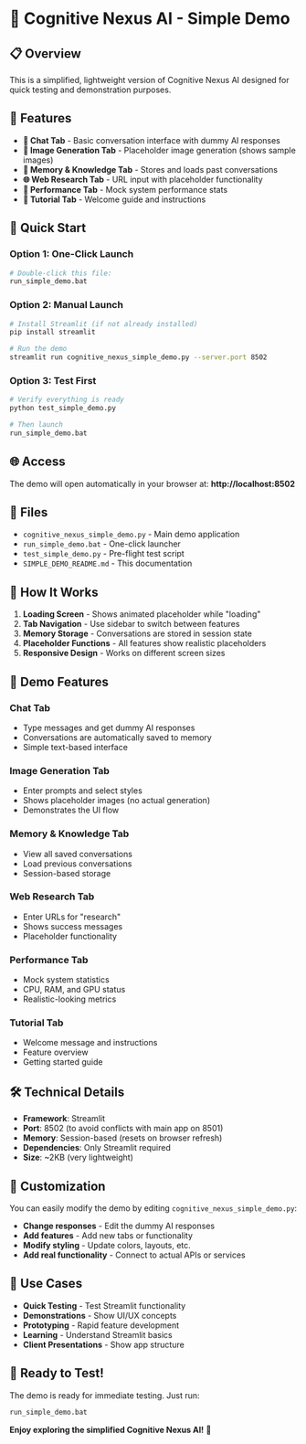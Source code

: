 # 🚀 Cognitive Nexus AI - Simple Demo

## 📋 **Overview**

This is a simplified, lightweight version of Cognitive Nexus AI designed for quick testing and demonstration purposes.

## 🎯 **Features**

- **💬 Chat Tab** - Basic conversation interface with dummy AI responses
- **🎨 Image Generation Tab** - Placeholder image generation (shows sample images)
- **🧠 Memory & Knowledge Tab** - Stores and loads past conversations
- **🌐 Web Research Tab** - URL input with placeholder functionality  
- **🚀 Performance Tab** - Mock system performance stats
- **📖 Tutorial Tab** - Welcome guide and instructions

## 🚀 **Quick Start**

### **Option 1: One-Click Launch**
```bash
# Double-click this file:
run_simple_demo.bat
```

### **Option 2: Manual Launch**
```bash
# Install Streamlit (if not already installed)
pip install streamlit

# Run the demo
streamlit run cognitive_nexus_simple_demo.py --server.port 8502
```

### **Option 3: Test First**
```bash
# Verify everything is ready
python test_simple_demo.py

# Then launch
run_simple_demo.bat
```

## 🌐 **Access**

The demo will open automatically in your browser at:
**http://localhost:8502**

## 📁 **Files**

- `cognitive_nexus_simple_demo.py` - Main demo application
- `run_simple_demo.bat` - One-click launcher
- `test_simple_demo.py` - Pre-flight test script
- `SIMPLE_DEMO_README.md` - This documentation

## 🔄 **How It Works**

1. **Loading Screen** - Shows animated placeholder while "loading"
2. **Tab Navigation** - Use sidebar to switch between features
3. **Memory Storage** - Conversations are stored in session state
4. **Placeholder Functions** - All features show realistic placeholders
5. **Responsive Design** - Works on different screen sizes

## 🎨 **Demo Features**

### **Chat Tab**
- Type messages and get dummy AI responses
- Conversations are automatically saved to memory
- Simple text-based interface

### **Image Generation Tab**
- Enter prompts and select styles
- Shows placeholder images (no actual generation)
- Demonstrates the UI flow

### **Memory & Knowledge Tab**
- View all saved conversations
- Load previous conversations
- Session-based storage

### **Web Research Tab**
- Enter URLs for "research"
- Shows success messages
- Placeholder functionality

### **Performance Tab**
- Mock system statistics
- CPU, RAM, and GPU status
- Realistic-looking metrics

### **Tutorial Tab**
- Welcome message and instructions
- Feature overview
- Getting started guide

## 🛠️ **Technical Details**

- **Framework**: Streamlit
- **Port**: 8502 (to avoid conflicts with main app on 8501)
- **Memory**: Session-based (resets on browser refresh)
- **Dependencies**: Only Streamlit required
- **Size**: ~2KB (very lightweight)

## 🔧 **Customization**

You can easily modify the demo by editing `cognitive_nexus_simple_demo.py`:

- **Change responses** - Edit the dummy AI responses
- **Add features** - Add new tabs or functionality
- **Modify styling** - Update colors, layouts, etc.
- **Add real functionality** - Connect to actual APIs or services

## 🎯 **Use Cases**

- **Quick Testing** - Test Streamlit functionality
- **Demonstrations** - Show UI/UX concepts
- **Prototyping** - Rapid feature development
- **Learning** - Understand Streamlit basics
- **Client Presentations** - Show app structure

## 🚀 **Ready to Test!**

The demo is ready for immediate testing. Just run:
```bash
run_simple_demo.bat
```

**Enjoy exploring the simplified Cognitive Nexus AI!** 🎉
